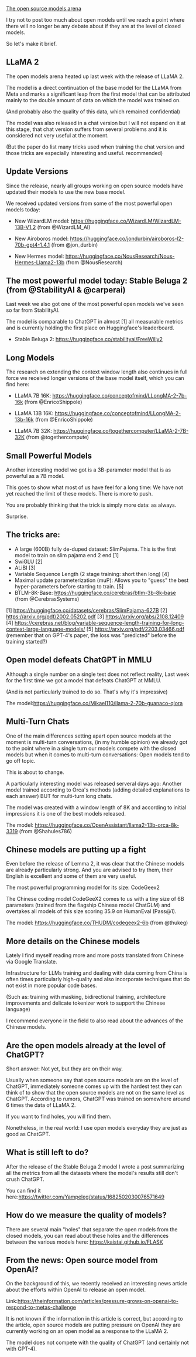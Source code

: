 
[The open source models arena](https://twitter.com/Yampeleg/status/1685539560975933441)

I try not to post too much about open models until we reach a point where there will no longer be any debate about if they are at the level of closed models.

So let's make it brief. 

## LLaMA 2

The open models arena heated up last week with the release of LLaMA 2.

The model is a direct continuation of the base model for the LLaMA from Meta and marks a significant leap from the first model that can be attributed mainly to the double amount of data on which the model was trained on.

(And probably also the quality of this data, which remained confidential)

The model was also released in a chat version but I will not expand on it at this stage, that chat version suffers from several problems and it is considered not very useful at the moment.

(But the paper do list many tricks used when training the chat version and those tricks are especially interesting and useful. recommended)

## Update Versions

Since the release, nearly all groups working on open source models have updated their models to use the new base model.

We received updated versions from some of the most powerful open models today:

- New WizardLM model: https://huggingface.co/WizardLM/WizardLM-13B-V1.2 (from @WizardLM_AI)

- New Airoboros model: https://huggingface.co/jondurbin/airoboros-l2-70b-gpt4-1.4.1 (from @jon_durbin)

- New Hermes model: https://huggingface.co/NousResearch/Nous-Hermes-Llama2-13b (from @NousResearch)

## The most powerful model today: Stable Beluga 2 (from @StabilityAI & @carperai)

Last week we also got one of the most powerful open models we've seen so far from StabilityAI.

The model is comparable to ChatGPT in almost [1] all measurable metrics and is currently holding the first place on Huggingface's leaderboard.

- Stable Beluga 2: https://huggingface.co/stabilityai/FreeWilly2

## Long Models

The research on extending the context window length also continues in full force we received longer versions of the base model itself, which you can find here:

- LLaMA 7B 16K: https://huggingface.co/conceptofmind/LLongMA-2-7b-16k (from @EnricoShippole)

- LLaMA 13B 16K: https://huggingface.co/conceptofmind/LLongMA-2-13b-16k (from @EnricoShippole)

- LLaMA 7B 32K: https://huggingface.co/togethercomputer/LLaMA-2-7B-32K (from @togethercompute)

## Small Powerful Models

Another interesting model we got is a 3B-parameter model that is as powerful as a 7B model.

This goes to show what most of us have feel for a long time: We have not yet reached the limit of these models. There is more to push.

You are probably thinking that the trick is simply more data: as always.

Surprise.

## The tricks are:

-  A large (600B) fully de-duped dataset: SlimPajama. This is the first model to train on slim pajama end 2 end [1] 
- SwiGLU [2]
- ALiBI [3]
- Variable Sequence Length (2 stage training: short then long) [4]
- Maximal update parameterization (muP): Allows you to "guess" the best hyper-parameters before starting to train. [5]
- BTLM-8K-Base: https://huggingface.co/cerebras/btlm-3b-8k-base (from @CerebrasSystems)

[1] https://huggingface.co/datasets/cerebras/SlimPajama-627B
[2] https://arxiv.org/pdf/2002.05202.pdf
[3] https://arxiv.org/abs/2108.12409
[4] https://cerebras.net/blog/variable-sequence-length-training-for-long-context-large-language-models/
[5] https://arxiv.org/pdf/2203.03466.pdf (remember that on GPT-4's paper, the loss was "predicted" before the training started?)

## Open model defeats ChatGPT in MMLU

Although a single number on a single test does not reflect reality, Last week for the first time we got a model that defeats ChatGPT at MMLU.

(And is not particularly trained to do so. That's why it's impressive)

The model:https://huggingface.co/Mikael110/llama-2-70b-guanaco-qlora

## Multi-Turn Chats

One of the main differences setting apart open source models at the moment is multi-turn conversations, (in my humble opinion) we already got to the point where in a single turn our models compete with the closed models but when it comes to multi-turn conversations: Open models tend to go off topic.

This is about to change.

A particularly interesting model was released serveral days ago: Another model trained according to Orca's methods (adding detailed explanations to each answer) BUT for multi-turn long chats.

The model was created with a window length of 8K and according to initial impressions it is one of the best models released.

The model: https://huggingface.co/OpenAssistant/llama2-13b-orca-8k-3319 (from @Shahules786)

## Chinese models are putting up a fight

Even before the release of Lemma 2, it was clear that the Chinese models are already particularly strong.
And you are advised to try them, their English is excellent and some of them are very useful.

The most powerful programming model for its size: CodeGeex2

The Chinese coding model CodeGeeX2 comes to us with a tiny size of 6B parameters (trained from the flagship Chinese model ChatGLM) and overtakes all models of this size scoring 35.9 on HumanEval (Pass@1).

The model: https://huggingface.co/THUDM/codegeex2-6b (from @thukeg)

## More details on the Chinese models

Lately I find myself reading more and more posts translated from Chinese via Google Translate.

Infrastructure for LLMs training and dealing with data coming from China is often times particularly high-quality and also incorporate techniques that do not exist in more popular code bases.

(Such as: training with masking, bidirectional training, architecture improvements and delicate tokenizer work  to support the Chinese language)

I recommend everyone in the field to also read about the advances of the Chinese models.

## Are the open models already at the level of ChatGPT?

Short answer: Not yet, but they are on their way.

Usually when someone say that open source models are on the level of ChatGPT, immediately someone comes up with the hardest test they can think of to show that the open source models are not on the same level as ChatGPT. 
According to rumors, ChatGPT was trained on somewhere around 6 times the data of LLaMA 2.

If you want to find holes, you will find them.

Nonetheless, in the real world: I use open models everyday they are just as good as ChatGPT.

## What is still left to do?

After the release of the Stable Beluga 2 model I wrote a post summarizing all the metrics from all the datasets where the model's results still don't crush ChatGPT.

You can find it here:https://twitter.com/Yampeleg/status/1682502030076571649

## How do we measure the quality of models?

There are several main "holes" that separate the open models from the closed models, you can read about these holes and the differences between the various models here: https://kaistai.github.io/FLASK

## From the news: Open source model from OpenAI?

On the background of this, we recently received an interesting news article about the efforts within OpenAI to release an open model.

Link:https://theinformation.com/articles/pressure-grows-on-openai-to-respond-to-metas-challenge

It is not known if the information in this article is correct, but according to the article, open source models are putting pressure on OpenAI they are currently working on an open model as a response to the LLaMA 2.

The model does not compete with the quality of ChatGPT (and certainly not with GPT-4).
